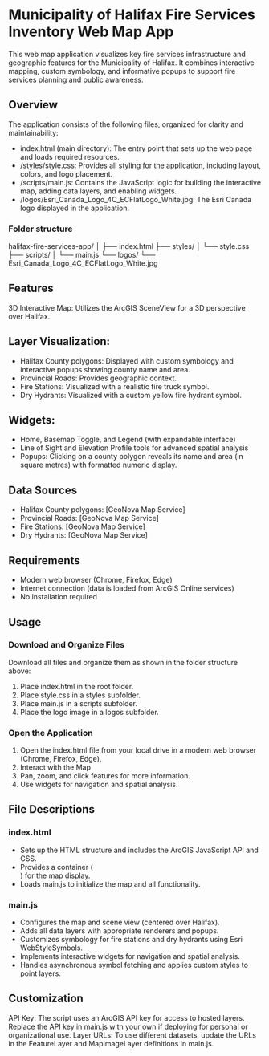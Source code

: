 # Municipality of Halifax Fire Services Inventory Web Map App
This web map application visualizes key fire services infrastructure and geographic features for the Municipality of Halifax. It combines interactive mapping, custom symbology, and informative popups to support fire services planning and public awareness.

## Overview
The application consists of the following files, organized for clarity and maintainability:
- index.html (main directory): The entry point that sets up the web page and loads required resources.
- /styles/style.css: Provides all styling for the application, including layout, colors, and logo placement.
- /scripts/main.js: Contains the JavaScript logic for building the interactive map, adding data layers, and enabling widgets.
- /logos/Esri_Canada_Logo_4C_ECFlatLogo_White.jpg: The Esri Canada logo displayed in the application.

### Folder structure 
halifax-fire-services-app/
│
├── index.html
├── styles/
│   └── style.css
├── scripts/
│   └── main.js
└── logos/
    └── Esri_Canada_Logo_4C_ECFlatLogo_White.jpg

## Features
3D Interactive Map: Utilizes the ArcGIS SceneView for a 3D perspective over Halifax.

## Layer Visualization:
- Halifax County polygons: Displayed with custom symbology and interactive popups showing county name and area.
- Provincial Roads: Provides geographic context.
- Fire Stations: Visualized with a realistic fire truck symbol.
- Dry Hydrants: Visualized with a custom yellow fire hydrant symbol.

## Widgets:
- Home, Basemap Toggle, and Legend (with expandable interface)
- Line of Sight and Elevation Profile tools for advanced spatial analysis
- Popups: Clicking on a county polygon reveals its name and area (in square metres) with formatted numeric display.

## Data Sources
- Halifax County polygons: [GeoNova Map Service]
- Provincial Roads: [GeoNova Map Service]
- Fire Stations: [GeoNova Map Service]
- Dry Hydrants: [GeoNova Map Service]
  
## Requirements
- Modern web browser (Chrome, Firefox, Edge)
- Internet connection (data is loaded from ArcGIS Online services)
- No installation required

## Usage
### Download and Organize Files
Download all files and organize them as shown in the folder structure above:
1. Place index.html in the root folder.
2. Place style.css in a styles subfolder.
3. Place main.js in a scripts subfolder.
4. Place the logo image in a logos subfolder.

### Open the Application
1. Open the index.html file from your local drive in a modern web browser (Chrome, Firefox, Edge).
2. Interact with the Map
3. Pan, zoom, and click features for more information.
4. Use widgets for navigation and spatial analysis.

## File Descriptions
### index.html
- Sets up the HTML structure and includes the ArcGIS JavaScript API and CSS.
- Provides a container (<div id="mainMap">) for the map display.
- Loads main.js to initialize the map and all functionality.

### main.js
- Configures the map and scene view (centered over Halifax).
- Adds all data layers with appropriate renderers and popups.
- Customizes symbology for fire stations and dry hydrants using Esri WebStyleSymbols.
- Implements interactive widgets for navigation and spatial analysis.
- Handles asynchronous symbol fetching and applies custom styles to point layers.

## Customization
API Key: The script uses an ArcGIS API key for access to hosted layers. Replace the API key in main.js with your own if deploying for personal or organizational use.
Layer URLs: To use different datasets, update the URLs in the FeatureLayer and MapImageLayer definitions in main.js.
